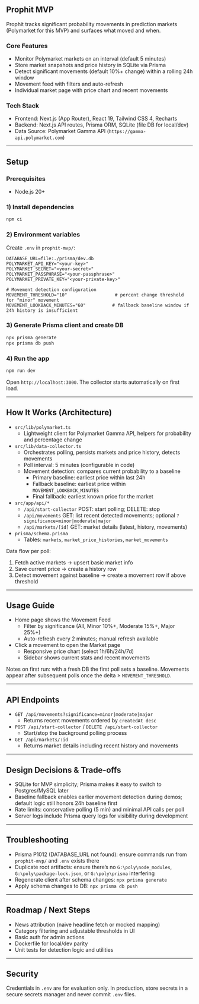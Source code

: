 ## Prophit MVP

Prophit tracks significant probability movements in prediction markets (Polymarket for this MVP) and surfaces what moved and when.

### Core Features
- Monitor Polymarket markets on an interval (default 5 minutes)
- Store market snapshots and price history in SQLite via Prisma
- Detect significant movements (default 10%+ change) within a rolling 24h window
- Movement feed with filters and auto-refresh
- Individual market page with price chart and recent movements

### Tech Stack
- Frontend: Next.js (App Router), React 19, Tailwind CSS 4, Recharts
- Backend: Next.js API routes, Prisma ORM, SQLite (file DB for local/dev)
- Data Source: Polymarket Gamma API (`https://gamma-api.polymarket.com`)

---

## Setup

### Prerequisites
- Node.js 20+

### 1) Install dependencies
```bash
npm ci
```

### 2) Environment variables
Create `.env` in `prophit-mvp/`:
```env
DATABASE_URL=file:./prisma/dev.db
POLYMARKET_API_KEY="<your-key>"
POLYMARKET_SECRET="<your-secret>"
POLYMARKET_PASSPHRASE="<your-passphrase>"
POLYMARKET_PRIVATE_KEY="<your-private-key>"

# Movement detection configuration
MOVEMENT_THRESHOLD="10"                  # percent change threshold for "minor" movement
MOVEMENT_LOOKBACK_MINUTES="60"          # fallback baseline window if 24h history is insufficient
```

### 3) Generate Prisma client and create DB
```bash
npx prisma generate
npx prisma db push
```

### 4) Run the app
```bash
npm run dev
```
Open `http://localhost:3000`. The collector starts automatically on first load.

---

## How It Works (Architecture)

- `src/lib/polymarket.ts`
  - Lightweight client for Polymarket Gamma API, helpers for probability and percentage change
- `src/lib/data-collector.ts`
  - Orchestrates polling, persists markets and price history, detects movements
  - Poll interval: 5 minutes (configurable in code)
  - Movement detection: compares current probability to a baseline
    - Primary baseline: earliest price within last 24h
    - Fallback baseline: earliest price within `MOVEMENT_LOOKBACK_MINUTES`
    - Final fallback: earliest known price for the market
- `src/app/api/*`
  - `/api/start-collector` POST: start polling; DELETE: stop
  - `/api/movements` GET: list recent detected movements; optional `?significance=minor|moderate|major`
  - `/api/markets/[id]` GET: market details (latest, history, movements)
- `prisma/schema.prisma`
  - Tables: `markets`, `market_price_histories`, `market_movements`

Data flow per poll:
1) Fetch active markets → upsert basic market info
2) Save current price → create a history row
3) Detect movement against baseline → create a movement row if above threshold

---

## Usage Guide

- Home page shows the Movement Feed
  - Filter by significance (All, Minor 10%+, Moderate 15%+, Major 25%+)
  - Auto-refresh every 2 minutes; manual refresh available
- Click a movement to open the Market page
  - Responsive price chart (select 1h/6h/24h/7d)
  - Sidebar shows current stats and recent movements

Notes on first run: with a fresh DB the first poll sets a baseline. Movements appear after subsequent polls once the delta ≥ `MOVEMENT_THRESHOLD`.

---

## API Endpoints

- `GET /api/movements?significance=minor|moderate|major`
  - Returns recent movements ordered by `createdAt desc`
- `POST /api/start-collector` / `DELETE /api/start-collector`
  - Start/stop the background polling process
- `GET /api/markets/:id`
  - Returns market details including recent history and movements

---

## Design Decisions & Trade-offs
- SQLite for MVP simplicity; Prisma makes it easy to switch to Postgres/MySQL later
- Baseline fallback enables earlier movement detection during demos; default logic still honors 24h baseline first
- Rate limits: conservative polling (5 min) and minimal API calls per poll
- Server logs include Prisma query logs for visibility during development

---

## Troubleshooting

- Prisma P1012 (DATABASE_URL not found): ensure commands run from `prophit-mvp/` and `.env` exists there
- Duplicate root artifacts: ensure there’s no `G:\poly\node_modules`, `G:\poly\package-lock.json`, or `G:\poly\prisma` interfering
- Regenerate client after schema changes: `npx prisma generate`
- Apply schema changes to DB: `npx prisma db push`

---

## Roadmap / Next Steps
- News attribution (naive headline fetch or mocked mapping)
- Category filtering and adjustable thresholds in UI
- Basic auth for admin actions
- Dockerfile for local/dev parity
- Unit tests for detection logic and utilities

---

## Security
Credentials in `.env` are for evaluation only. In production, store secrets in a secure secrets manager and never commit `.env` files.


